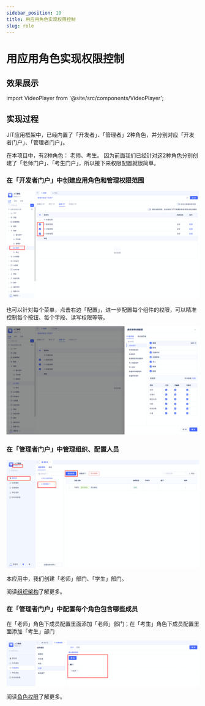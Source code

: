 ```yaml
---
sidebar_position: 10
title: 用应用角色实现权限控制
slug: role
---
```

# 用应用角色实现权限控制

## 效果展示

import VideoPlayer from '@site/src/components/VideoPlayer';

<VideoPlayer relatePath="/docs/tutorial/role_effect.mp4" />

## 实现过程

JIT应用框架中，已经内置了「开发者」、「管理者」2种角色，并分别对应「开发者门户」、「管理者门户」。

在本项目中，有2种角色： 老师、考生。
因为前面我们已经针对这2种角色分别创建了「老师门户」、「考生门户」，所以接下来权限配置就很简单。

### 在「开发者门户」中创建应用角色和管理权限范围

![](../img/role_150631.png)

也可以针对每个菜单，点击右边「配置」，进一步配置每个组件的权限，可以精准控制每个按钮、每个字段、读写权限等等。

![](../img/role_150729.png)

### 在「管理者门户」中管理组织、配置人员

![](../img/role_155400.png)

本应用中，我们创建「老师」部门、「学生」部门。

阅读[组织架构](../../devguide/user-and-permission/organizational-structure)了解更多。

### 在「管理者门户」中配置每个角色包含哪些成员

在「老师」角色下成员配置里面添加「老师」部门；在「考生」角色下成员配置里面添加「考生」部门

![](../img/role_160224.png)

阅读[角色权限](../../devguide/user-and-permission/role-permissions)了解更多。